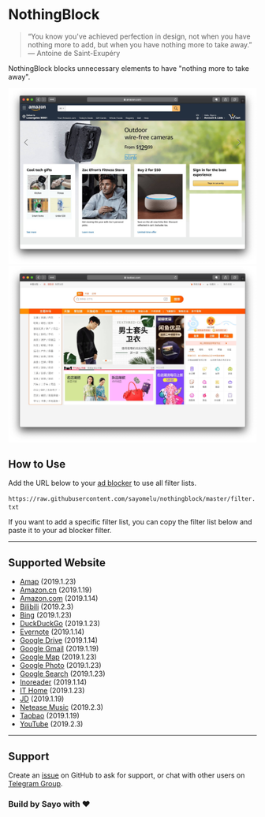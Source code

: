 # NothingBlock

> “You know you've achieved perfection in design, not when you have nothing more to add, but when you have nothing more to take away.” ― Antoine de Saint-Exupéry

NothingBlock blocks unnecessary elements to have "nothing more to take away".

![NothingBlock on Amazon.com](assets/nothingblock-on-amazon.com.jpg)
![NothingBlock on Taobao](assets/nothingblock-on-taobao.jpg)

## How to Use

Add the URL below to your [ad blocker](https://bing.com/search?q=ad+blocker) to use all filter lists.

`https://raw.githubusercontent.com/sayomelu/nothingblock/master/filter.txt`

If you want to add a specific filter list, you can copy the filter list below and paste it to your ad blocker filter.

---

## Supported Website

* [Amap](filter/amap.txt) (2019.1.23)
* [Amazon.cn](filter/amazon.cn.txt) (2019.1.19)
* [Amazon.com](filter/amazon.com.txt) (2019.1.14)
* [Bilibili](filter/bilibili.txt) (2019.2.3)
* [Bing](filter/bing.txt) (2019.1.23)
* [DuckDuckGo](filter/duckduckgo.txt) (2019.1.23)
* [Evernote](filter/evernote.txt) (2019.1.14)
* [Google Drive](filter/google-drive.txt) (2019.1.14)
* [Google Gmail](filter/google-gmail.txt) (2019.1.19)
* [Google Map](filter/google-map.txt) (2019.1.23)
* [Google Photo](filter/google-photo.txt) (2019.1.23)
* [Google Search](filter/google-search.txt) (2019.1.23)
* [Inoreader](filter/inoreader.txt) (2019.1.14)
* [IT Home](filter/it-home.txt) (2019.1.23)
* [JD](filter/jd.txt) (2019.1.19)
* [Netease Music](filter/netease-music.txt) (2019.2.3)
* [Taobao](filter/taobao.txt) (2019.1.19)
* [YouTube](filter/youtube.txt) (2019.2.3)

---

## Support

Create an [issue](https://github.com/sayomelu/nothingblock/issues/new) on GitHub to ask for support, or chat with other users on [Telegram Group](https://t.me/nothingblock).

### Build by Sayo with ❤️